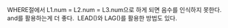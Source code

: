 WHERE절에서 L1.num = L2.num = L3.num으로 하게 되면 음수를 인식하지 못한다.
and를 활용하는게 더 좋다.
​
LEAD()와 LAG()를 활용한 방법도 있다.
​
​
​